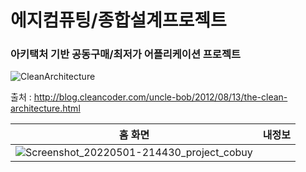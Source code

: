 # 에지컴퓨팅/종합설계프로젝트
### 아키택처 기반 공동구매/최저가 어플리케이션 프로젝트 

![CleanArchitecture](https://user-images.githubusercontent.com/59782980/166170969-f6276d0b-8b4d-4599-88bc-3eb12a7cf382.jpg)

출처 : http://blog.cleancoder.com/uncle-bob/2012/08/13/the-clean-architecture.html



홈 화면 | 내정보 |
--- | --- |
![Screenshot_20220501-214430_project_cobuy](https://user-images.githubusercontent.com/59782980/166170691-b275d76f-6655-4280-871f-34ab1d8d3c30.jpg) | 
